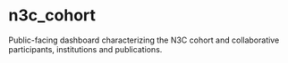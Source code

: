 # n3c_cohort
Public-facing dashboard characterizing the N3C cohort and collaborative participants, institutions and publications.
